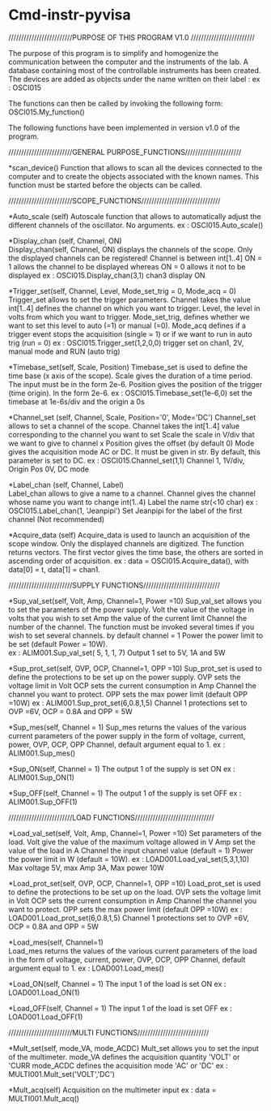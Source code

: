 # Cmd-instr-pyvisa
/////////////////////////PURPOSE OF THIS PROGRAM V1.0 /////////////////////////

The purpose of this program is to simplify and homogenize the communication between the computer and the
instruments of the lab. A database containing most of the controllable instruments has been created. 
The devices are added as objects under the name written on their label : ex : OSCI015 

The functions can then be called by invoking the following form: 
OSCI015.My_function()

The following functions have been implemented in version v1.0 of the program. 

/////////////////////////GENERAL PURPOSE_FUNCTIONS////////////////////// 

*scan_device()
Function that allows to scan all the devices connected to the computer and to create the objects associated with the known names.
This function must be started before the objects can be called. 

/////////////////////////SCOPE_FUNCTIONS///////////////////////////////

*Auto_scale (self)
Autoscale function that allows to automatically adjust the different channels of the oscillator. No arguments. 
ex : OSCI015.Auto_scale() 
   
*Display_chan (self, Channel, ON)   
Display_chan(self, Channel, ON) displays the channels of the scope. Only the displayed channels can be registered! 
Channel is between int[1..4]
ON = 1 allows the channel to be displayed whereas ON = 0 allows it not to be displayed 
ex : OSCI015.Display_chan(3,1) chan3 display ON 
     
*Trigger_set(self, Channel, Level, Mode_set_trig = 0, Mode_acq = 0)
Trigger_set allows to set the trigger parameters. 
Channel takes the value int[1..4] defines the channel on which you want to trigger. 
Level, the level in volts from which you want to trigger. 
Mode_set_trig, defines whether we want to set this level to auto (=1) or manual (=0). 
Mode_acq defines if a trigger event stops the acquisition (single = 1) or if we want to run in auto trig (run = 0)
ex : OSCI015.Trigger_set(1,2,0,0) trigger set on chan1, 2V, manual mode and RUN (auto trig) 

*Timebase_set(self, Scale, Position) 
Timebase_set is used to define the time base (x axis of the scope). 
Scale gives the duration of a time period. The input must be in the form 2e-6. 
Position gives the position of the trigger (time origin). In the form 2e-6. 
ex : OSCI015.Timebase_set(1e-6,0) set the timebase at 1e-6s/div and the origin a 0s 

*Channel_set (self, Channel, Scale, Position='0', Mode='DC')
Channel_set allows to set a channel of the scope. 
Channel takes the int[1..4] value corresponding to the channel you want to set
Scale the scale in V/div that we want to give to channel x
Position gives the offset (by default 0) 
Mode gives the acquisition mode AC or DC. It must be given in str. By default, this parameter is set to DC. 
ex : OSCI015.Channel_set(1,1) Channel 1, 1V/div, Origin Pos 0V, DC mode 

*Label_chan (self, Channel, Label)    
Label_chan allows to give a name to a channel. 
Channel gives the channel whose name you want to change int(1..4) 
Label the name str(<10 char)
ex : OSCI015.Label_chan(1, 'Jeanpipi') Set Jeanpipi for the label of the first channel (Not recommended)

*Acquire_data (self)
Acquire_data is used to launch an acquisition of the scope window. Only the displayed channels are digitized. 
The function returns vectors. The first vector gives the time base, the others are sorted in ascending order of acquisition. 
ex : data = OSCI015.Acquire_data(), with data[0] = t, data[1] = chan1. 

/////////////////////////SUPPLY FUNCTIONS////////////////////////////// 
    
*Sup_val_set(self, Volt, Amp, Channel=1, Power =10)
Sup_val_set allows you to set the parameters of the power supply. 
Volt the value of the voltage in volts that you wish to set 
Amp the value of the current limit 
Channel the number of the channel. The function must be invoked several times if you wish to set several channels. by default channel = 1 
Power the power limit to be set (default Power = 10W).  
ex : ALIM001.Sup_val_set( 5, 1, 1, 7) Output 1 set to 5V, 1A and 5W 
    
*Sup_prot_set(self, OVP, OCP, Channel=1, OPP =10)
Sup_prot_set is used to define the protections to be set up on the power supply. 
OVP sets the voltage limit in Volt 
OCP sets the current consumption in Amp 
Channel the channel you want to protect. 
OPP sets the max power limit (default OPP =10W)
ex : ALIM001.Sup_prot_set(6,0.8,1,5) Channel 1 protections set to OVP =6V, OCP = 0.8A and OPP = 5W 

*Sup_mes(self, Channel = 1)
Sup_mes returns the values of the various current parameters of the power supply in the form of voltage, current, power, OVP, OCP, OPP
Channel, default argument equal to 1. 
ex : ALIM001.Sup_mes()

*Sup_ON(self, Channel = 1)
The output 1 of the supply is set ON 
ex : ALIM001.Sup_ON(1) 

*Sup_OFF(self, Channel = 1)
The output 1 of the supply is set OFF 
ex : ALIM001.Sup_OFF(1)

          
/////////////////////////LOAD FUNCTIONS///////////////////////////////             

*Load_val_set(self, Volt, Amp, Channel=1, Power =10)
Set parameters of the load. 
Volt give the value of the maximum voltage allowed in V 
Amp set the value of the load in A 
Channel the input channel value (default = 1)
Power the power limit in W (default = 10W). 
ex : LOAD001.Load_val_set(5,3,1,10) Max voltage 5V, max Amp 3A, Max power 10W

*Load_prot_set(self, OVP, OCP, Channel=1, OPP =10)
Load_prot_set is used to define the protections to be set up on the load. 
OVP sets the voltage limit in Volt 
OCP sets the current consumption in Amp 
Channel the channel you want to protect. 
OPP sets the max power limit (default OPP =10W)
ex : LOAD001.Load_prot_set(6,0.8,1,5) Channel 1 protections set to OVP =6V, OCP = 0.8A and OPP = 5W 

*Load_mes(self, Channel=1)    
Load_mes returns the values of the various current parameters of the load in the form of voltage, current, power, OVP, OCP, OPP
Channel, default argument equal to 1. 
ex : LOAD001.Load_mes()

*Load_ON(self, Channel = 1)
The input 1 of the load is set ON 
ex : LOAD001.Load_ON(1) 

*Load_OFF(self, Channel = 1)
The input 1 of the load is set OFF 
ex : LOAD001.Load_OFF(1)     
      
/////////////////////////MULTI FUNCTIONS////////////////////////////             

*Mult_set(self, mode_VA, mode_ACDC)
Mult_set allows you to set the input of the multimeter. 
mode_VA defines the acquisition quantity 'VOLT' or 'CURR
mode_ACDC defines the acquisition mode 'AC' or 'DC'
ex : MULTI001.Mult_set('VOLT','DC') 

*Mult_acq(self) 
Acquisition on the multimeter input 
ex : data = MULTI001.Mult_acq() 




